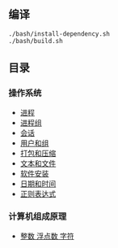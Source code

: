 
## 编译
```
./bash/install-dependency.sh
./bash/build.sh
```

## 目录
### 操作系统

* [进程](./src/002/readme.md)
* [进程组](./src/003/readme.md)
* [会话](./src/004/readme.md)
* [用户和组](./src/008/readme.md)
* [打包和压缩](./src/009/readme.md)
* [文本和文件](./src/010/readme.md)
* [软件安装](./src/011/readme.md)
* [日期和时间](./src/012/readme.md)
* [正则表达式](./src/013/readme.md)

### 计算机组成原理

* [整数 浮点数 字符](./src/101/readme.md)

